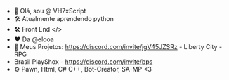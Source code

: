 - 👋 Olá, sou @ VH7xScript
- 🛠 Atualmente aprendendo python
- 🛠 Front End </>
- ❤ Da @elooa
- 📌 Meus  Projetos: https://discord.com/invite/jgV45JZSRz - Liberty City - RPG
- Brasil PlayShox - https://discord.com/invite/bps
- ⚙ Pawn, Html, C# C++, Bot-Creator, SA-MP <3

